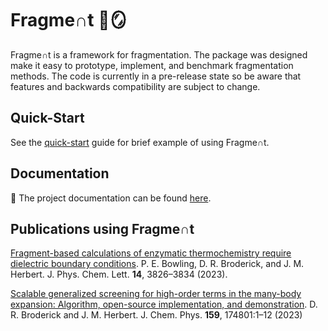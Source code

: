 <!--
Copyright 2018-2024 Fragment Contributors
SPDX-License-Identifier: Apache-2.0
-->
# Fragme∩t 🔨🪞

Fragme∩t is a framework for fragmentation. The package was designed make it easy to prototype, implement, and benchmark fragmentation methods. The code is currently in a pre-release state so be aware that features and backwards compatibility are subject to change.

## Quick-Start

See the [quick-start](https://fragment-qc.gitlab.io/fragment/user_guide/getting_started.html) guide for brief example of using Fragme∩t.

## Documentation

👷 The project documentation can be found [here](https://fragment-qc.gitlab.io/fragment). 

## Publications using Fragme∩t

[Fragment-based calculations of enzymatic thermochemistry require dielectric boundary conditions](https://doi.org/10.1021/acs.jpclett.3c00533). P. E. Bowling, D. R. Broderick, and J. M. Herbert. J. Phys. Chem. Lett. __14__, 3826–3834 (2023).

[Scalable generalized screening for high-order terms in the many-body expansion: Algorithm, open-source implementation, and demonstration](https://doi.org/10.1063/5.0174293).
D. R. Broderick and J. M. Herbert. J. Chem. Phys. __159__, 174801:1–12 (2023)